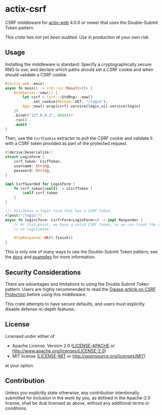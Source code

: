 # actix-csrf

CSRF middleware for [actix-web] 4.0.0 or newer that uses the Double-Submit Token
pattern.

_This crate has not yet been audited. Use in production at your own risk._

## Usage

Installing the middleware is standard: Specify a cryptographically secure RNG to
use, and declare which paths should set a CSRF cookie and when should validate a
CSRF cookie.

```rust
#[actix_web::main]
async fn main() -> std::io::Result<()> {
    HttpServer::new(|| {
        let csrf = Csrf::<StdRng>::new()
            .set_cookie(Method::GET, "/login");
        App::new().wrap(csrf).service(login_ui).service(login)
    })
    .bind(("127.0.0.1", 8080))?
    .run()
    .await
}
```

Then, use the `CsrfCookie` extractor to pull the CSRF cookie and validate it
with a CSRF token provided as part of the protected request.

```rust
#[derive(Deserialize)]
struct LoginForm {
    csrf_token: CsrfToken,
    username: String,
    password: String,
}

impl CsrfGuarded for LoginForm {
    fn csrf_token(&self) -> &CsrfToken {
        &self.csrf_token
    }
}

/// Validates a login form that has a CSRF token.
#[post("/login")]
async fn login(form: Csrf<Form<LoginForm>>) -> impl Responder {
    // At this point, we have a valid CSRF token, so we can treat the request
    // as legitimate.

    HttpResponse::Ok().finish()
}
```

This is only one of many ways to use the Double-Submit Token pattern; see the
[docs] and [examples](examples) for more information.

## Security Considerations

There are advantages and limitations to using the Double Submit Token pattern.
Users are highly recommended to read the
[Owasp article on CSRF Protection][csrf] before using this middleware.

This crate attempts to have secure defaults, and users must explicitly disable
defense-in-depth features.

## License

Licensed under either of

- Apache License, Version 2.0 ([LICENSE-APACHE](LICENSE-APACHE) or
  http://www.apache.org/licenses/LICENSE-2.0)
- MIT license ([LICENSE-MIT](LICENSE-MIT) or http://opensource.org/licenses/MIT)

at your option.

## Contribution

Unless you explicitly state otherwise, any contribution intentionally submitted
for inclusion in the work by you, as defined in the Apache-2.0 license, shall be
dual licensed as above, without any additional terms or conditions.

[actix-web]: https://github.com/actix/actix-web
[docs]: https://docs.rs/actix-csrf/latest/actix_csrf/
[csrf]: https://cheatsheetseries.owasp.org/cheatsheets/Cross-Site_Request_Forgery_Prevention_Cheat_Sheet.html

